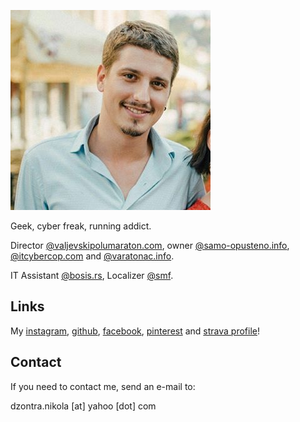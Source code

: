 ![Nikola Novakovic](public/dzontra.jpg)

Geek, cyber freak, running addict.

Director [@valjevskipolumaraton.com](http://valjevskipolumaraton.com/), owner [@samo-opusteno.info](http://samo-opusteno.info/), [@itcybercop.com](http://itcybercop.com/) and [@varatonac.info](http://varatonac.info).

IT Assistant [@bosis.rs](https://bosis.rs), Localizer [@smf](http://simplemachines.org).

## Links

My [instagram](https://www.instagram.com/dzontra), [github](https://github.com/Dzonny/), [facebook](https://sr-rs.facebook.com/dzontra.nikola), [pinterest](https://www.pinterest.com/nightmaster/) and [strava profile](https://www.strava.com/athletes/20977202)!


## Contact

If you need to contact me, send an e-mail to:

dzontra.nikola [at] yahoo [dot] com
